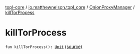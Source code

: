 [topl-core](../../index.md) / [io.matthewnelson.topl_core](../index.md) / [OnionProxyManager](index.md) / [killTorProcess](./kill-tor-process.md)

# killTorProcess

`fun killTorProcess(): `[`Unit`](https://kotlinlang.org/api/latest/jvm/stdlib/kotlin/-unit/index.html) [(source)](https://github.com/05nelsonm/TorOnionProxyLibrary-Android/blob/master/topl-core/src/main/java/io/matthewnelson/topl_core/OnionProxyManager.kt#L990)